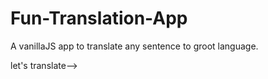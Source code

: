 # Fun-Translation-App
A vanillaJS app to translate any sentence to groot language.

let's translate--> 
